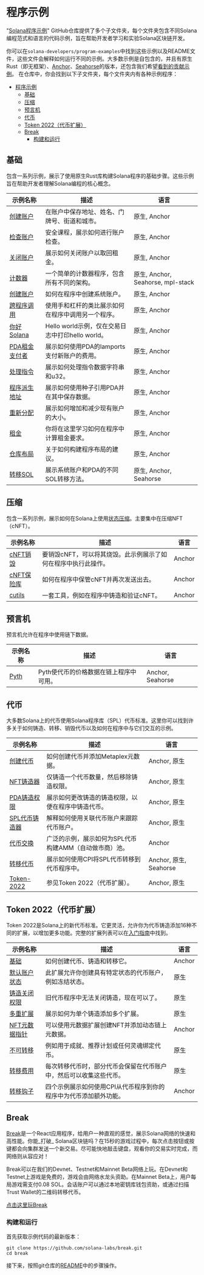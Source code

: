 # 程序示例


"[Solana程序示例](https://github.com/solana-developers/program-examples)" GitHub仓库提供了多个子文件夹，每个文件夹包含不同Solana编程范式和语言的代码示例，旨在帮助开发者学习和实验Solana区块链开发。

你可以在`solana-developers/program-examples`中找到这些示例以及README文件，这些文件会解释如何运行不同的示例。大多数示例是自包含的，并且有原生Rust（即无框架）、[Anchor](https://www.anchor-lang.com/docs/installation)、[Seahorse](https://seahorse-lang.org/)的版本，还包含我们希望[看到的贡献示例](https://github.com/solana-developers/program-examples?tab=readme-ov-file#examples-wed-love-to-see)。
在仓库中，你会找到以下子文件夹，每个文件夹内有各种示例程序：

- [程序示例](#程序示例)
  - [基础](#基础)
  - [压缩](#压缩)
  - [预言机](#预言机)
  - [代币](#代币)
  - [Token 2022（代币扩展）](#token-2022代币扩展)
  - [Break](#break)
    - [构建和运行](#构建和运行)

## 基础

包含一系列示例，展示了使用原生Rust库构建Solana程序的基础步骤。这些示例旨在帮助开发者理解Solana编程的核心概念。

| 示例名称                                                                                                                  | 描述                                                                                      | 语言                            |
| ------------------------------------------------------------------------------------------------------------------------- | ----------------------------------------------------------------------------------------- | ------------------------------- |
| [创建账户](https://github.com/solana-developers/program-examples/tree/main/basics/account-data)                           | 在账户中保存地址、姓名、门牌号、街道和城市。                                              | 原生, Anchor                    |
| [检查账户](https://github.com/solana-developers/program-examples/tree/main/basics/checking-accounts)                      | 安全课程，展示如何进行账户检查。                                                          | 原生, Anchor                    |
| [关闭账户](https://github.com/solana-developers/program-examples/tree/main/basics/close-account)                          | 展示如何关闭账户以取回租金。                                                              | 原生, Anchor                    |
| [计数器](https://github.com/solana-developers/program-examples/tree/main/basics/counter)                                  | 一个简单的计数器程序，包含所有不同的架构。                                                | 原生, Anchor, Seahorse, mpl-stack |
| [创建账户](https://github.com/solana-developers/program-examples/tree/main/basics/create-account)                         | 如何在程序中创建系统账户。                                                                | 原生, Anchor                    |
| [跨程序调用](https://github.com/solana-developers/program-examples/tree/main/basics/cross-program-invocation)             | 使用手和杠杆的类比展示如何在程序中调用另一个程序。                                        | 原生, Anchor                    |
| [你好Solana](https://github.com/solana-developers/program-examples/tree/main/basics/hello-solana)                         | Hello world示例，仅在交易日志中打印hello world。                                          | 原生, Anchor                    |
| [PDA租金支付者](https://github.com/solana-developers/program-examples/tree/main/basics/pda-rent-payer)                    | 展示如何使用PDA的lamports支付新账户的费用。                                               | 原生, Anchor                    |
| [处理指令](https://github.com/solana-developers/program-examples/tree/main/basics/processing-instructions)                | 展示如何处理指令数据字符串和u32。                                                         | 原生, Anchor                    |
| [程序派生地址](https://github.com/solana-developers/program-examples/tree/main/basics/program-derived-addresses)          | 展示如何使用种子引用PDA并在其中保存数据。                                                 | 原生, Anchor                    |
| [重新分配](https://github.com/solana-developers/program-examples/tree/main/basics/realloc)                                | 展示如何增加和减少现有账户的大小。                                                        | 原生, Anchor                    |
| [租金](https://github.com/solana-developers/program-examples/tree/main/basics/rent)                                       | 你将在这里学习如何在程序中计算租金要求。                                                  | 原生, Anchor                    |
| [仓库布局](https://github.com/solana-developers/program-examples/tree/main/basics/repository-layout)                      | 关于如何构建程序布局的建议。                                                              | 原生, Anchor                    |
| [转移SOL](https://github.com/solana-developers/program-examples/tree/main/basics/transfer-sol)                            | 展示系统账户和PDA的不同SOL转移方法。                                                      | 原生, Anchor, Seahorse          |

## 压缩

包含一系列示例，展示如何在Solana上使用[状态压缩](/docs/advanced/state-compression.md)。主要集中在压缩NFT（cNFT）。

| 示例名称                                                                                                  | 描述                                                                                 | 语言   |
| --------------------------------------------------------------------------------------------------------- | ------------------------------------------------------------------------------------ | ------ |
| [cNFT销毁](https://github.com/solana-developers/program-examples/tree/main/compression/cnft-burn)         | 要销毁cNFT，可以将其烧毁。此示例展示了如何在程序中执行此操作。                       | Anchor |
| [cNFT保险库](https://github.com/solana-developers/program-examples/tree/main/compression/cnft-vault/anchor) | 如何在程序中保管cNFT并再次发送出去。                                                 | Anchor |
| [cutils](https://github.com/solana-developers/program-examples/tree/main/compression/cutils)              | 一套工具，例如在程序中铸造和验证cNFT。                                               | Anchor |

## 预言机

预言机允许在程序中使用链下数据。

| 示例名称                                                                 | 描述                                                                 | 语言             |
| ------------------------------------------------------------------------ | -------------------------------------------------------------------- | ---------------- |
| [Pyth](https://github.com/solana-developers/program-examples/tree/main/oracles/pyth) | Pyth使代币的价格数据在链上程序中可用。                                | Anchor, Seahorse |

## 代币

大多数Solana上的代币使用Solana程序库（SPL）代币标准。这里你可以找到许多关于如何铸造、转移、销毁代币以及如何在程序中与它们交互的示例。

| 示例名称                                                                                                    | 描述                                                                                       | 语言                     |
| ----------------------------------------------------------------------------------------------------------- | ------------------------------------------------------------------------------------------ | ------------------------ |
| [创建代币](https://github.com/solana-developers/program-examples/tree/main/tokens/create-token)             | 如何创建代币并添加Metaplex元数据。                                                         | Anchor, 原生             |
| [NFT铸造器](https://github.com/solana-developers/program-examples/tree/main/tokens/nft-minter)              | 仅铸造一个代币数量，然后移除铸造权限。                                                     | Anchor, 原生             |
| [PDA铸造权限](https://github.com/solana-developers/program-examples/tree/main/tokens/pda-mint-authority)    | 展示如何更改铸造的铸造权限，以便在程序中铸造代币。                                         | Anchor, 原生             |
| [SPL代币铸造器](https://github.com/solana-developers/program-examples/tree/main/tokens/spl-token-minter)    | 解释如何使用关联代币账户来跟踪代币账户。                                                   | Anchor, 原生             |
| [代币交换](https://github.com/solana-developers/program-examples/tree/main/tokens/token-swap)               | 广泛的示例，展示如何为SPL代币构建AMM（自动做市商）池。                                     | Anchor                   |
| [转移代币](https://github.com/solana-developers/program-examples/tree/main/tokens/transfer-tokens)          | 展示如何使用CPI将SPL代币转移到代币程序中。                                                 | Anchor, 原生, Seahorse   |
| [Token-2022](https://github.com/solana-developers/program-examples/tree/main/tokens/token-2022)             | 参见Token 2022（代币扩展）。                                                               | Anchor, 原生             |

## Token 2022（代币扩展）

Token 2022是Solana上的新代币标准。它更灵活，允许你为代币铸造添加16种不同的扩展，以增加更多功能。完整的扩展列表可以在[入门指南](https://solana.com/developers/guides/token-extensions/getting-started)中找到。

| 示例名称                                                                                                                            | 描述                                                                                                       | 语言   |
| ----------------------------------------------------------------------------------------------------------------------------------- | ---------------------------------------------------------------------------------------------------------- | ------ |
| [基础](https://github.com/solana-developers/program-examples/tree/main/tokens/token-2022/basics/anchor)                             | 如何创建代币、铸造和转移它。                                                                               | Anchor |
| [默认账户状态](https://github.com/solana-developers/program-examples/tree/main/tokens/token-2022/default-account-state/native)      | 此扩展允许你创建具有特定状态的代币账户，例如冻结状态。                                                     | 原生   |
| [铸造关闭权限](https://github.com/solana-developers/program-examples/tree/main/tokens/token-2022/mint-close-authority)              | 旧代币程序中无法关闭铸造，现在可以了。                                                                     | 原生   |
| [多重扩展](https://github.com/solana-developers/program-examples/tree/main/tokens/token-2022/multiple-extensions)                  | 展示如何为单个铸造添加多个扩展。                                                                           | 原生   |
| [NFT元数据指针](https://github.com/solana-developers/program-examples/tree/main/tokens/token-2022/nft-meta-data-pointer)            | 可以使用元数据扩展创建NFT并添加动态链上元数据。                                                             | Anchor |
| [不可转移](https://github.com/solana-developers/program-examples/tree/main/tokens/token-2022/non-transferable/native)               | 例如用于成就、推荐计划或任何灵魂绑定代币。                                                                 | 原生   |
| [转移费用](https://github.com/solana-developers/program-examples/tree/main/tokens/token-2022/transfer-fees)                         | 每次转移代币时，部分代币会保留在代币账户中，然后可以收集这些代币。                                         | 原生   |
| [转移钩子](https://github.com/solana-developers/program-examples/tree/main/tokens/token-2022/transfer-hook)                        | 四个示例展示如何使用CPI从代币程序到你的程序中为代币添加额外功能。                                          | Anchor |

## Break

[Break](https://break.solana.com/)是一个React应用程序，给用户一种直观的感觉，展示Solana网络的快速和高性能。你能_打破_ Solana区块链吗？在15秒的游戏过程中，每次点击按钮或按键都会向集群发送一个新交易。尽可能快地敲击键盘，观看你的交易实时完成，而网络则从容应对！

Break可以在我们的Devnet、Testnet和Mainnet Beta网络上玩。在Devnet和Testnet上游戏是免费的，游戏会由网络水龙头资助。在Mainnet Beta上，用户每局游戏需支付0.08 SOL。会话账户可以通过本地密钥库钱包资助，或通过扫描Trust Wallet的二维码转移代币。

[点击这里玩Break](https://break.solana.com/)

### 构建和运行

首先获取示例代码的最新版本：

```shell
git clone https://github.com/solana-labs/break.git
cd break
```

接下来，按照git仓库的[README](https://github.com/solana-labs/break/blob/main/README.md)中的步骤操作。

